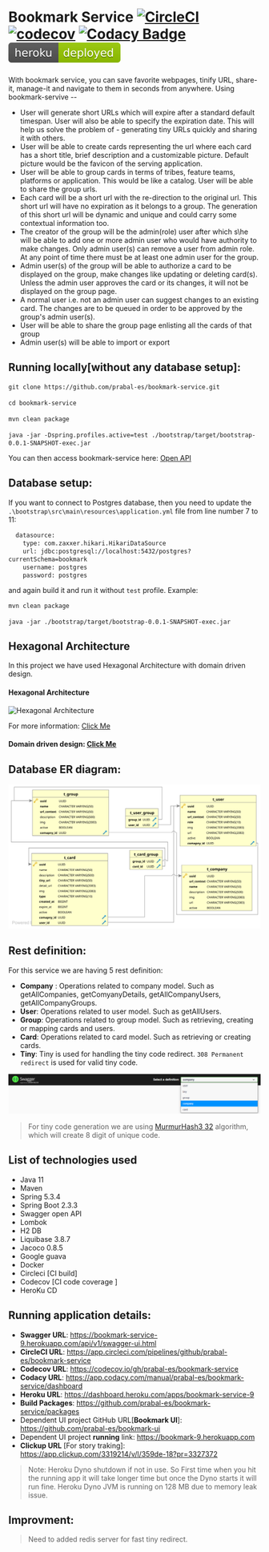 # Bookmark Service [![CircleCI](https://circleci.com/gh/prabal-es/bookmark-service.svg?style=svg&circle-token=e230712c1d302f0dfbc0bbfccd5a6300457f5f73)](https://circleci.com/gh/prabal-es/bookmark-service) [![codecov](https://codecov.io/gh/prabal-es/bookmark-service/branch/master/graph/badge.svg?token=5FF8ZIXH7F)](https://codecov.io/gh/prabal-es/bookmark-service) [![Codacy Badge](https://app.codacy.com/project/badge/Grade/ad7b78fe92664402a84512aca3e27b15)](https://www.codacy.com?utm_source=github.com&amp;utm_medium=referral&amp;utm_content=prabal-es/bookmark-service&amp;utm_campaign=Badge_Grade) [![Heroku](https://github.com/prabal-es/bookmark-service/blob/development/.github/docs/heroku-deployed-green.svg?raw=true)](https://bookmark-service-9.herokuapp.com/api/v1/swagger-ui.html)

With bookmark service, you can save favorite webpages, tinify URL, share-it, manage-it and navigate to them in seconds from anywhere. Using bookmark-servive --
- User will generate short URLs which will expire after a standard default timespan. User will also be able to specify the expiration date. This will help us solve the problem of - generating tiny URLs quickly and sharing it with others.
- User will be able to create cards representing the url where each card has a short title, brief description and a customizable picture. Default picture would be the favicon of the serving application.
- User will be able to group cards in terms of tribes, feature teams, platforms or application. This would be like a catalog. User will be able to share the group urls.
- Each card will be a short url with the re-direction to the original url. This short url will have no expiration as it belongs to a group. The generation of this short url will be dynamic and unique and could carry some contextual information too.
- The creator of the group will be the admin(role) user after which s\he will be able to add one or more admin user who would have authority to make changes. Only admin user(s) can remove a user from admin role. At any point of time there must be at least one admin user for the group.
- Admin user(s) of the group will be able to authorize a card to be displayed on the group, make changes like updating or deleting card(s). Unless the admin user approves the card or its changes, it will not be displayed on the group page.
- A normal user i.e. not an admin user can suggest changes to an existing card. The changes are to be queued in order to be approved by the group's admin user(s).
- User will be able to share the group page enlisting all the cards of that group
- Admin user(s) will be able to import or export

## Running locally[without any database setup]:
```
git clone https://github.com/prabal-es/bookmark-service.git

cd bookmark-service

mvn clean package

java -jar -Dspring.profiles.active=test ./bootstrap/target/bootstrap-0.0.1-SNAPSHOT-exec.jar

```
You can then access bookmark-service here: [Open API](http://localhost:8080/api/v1/swagger-ui.html)

## Database setup:
If you want to connect to Postgres database, then you need to update the `.\bootstrap\src\main\resources\application.yml` file from line number 7 to 11:
```
  datasource:
    type: com.zaxxer.hikari.HikariDataSource
    url: jdbc:postgresql://localhost:5432/postgres?currentSchema=bookmark
    username: postgres
    password: postgres
```
and again build it and run it without `test` profile. Example:
```
mvn clean package

java -jar ./bootstrap/target/bootstrap-0.0.1-SNAPSHOT-exec.jar
```
## Hexagonal Architecture
In this project we have used Hexagonal Architecture with domain driven design.
#### Hexagonal Architecture
![Hexagonal Architecture](https://stefanoalletti.files.wordpress.com/2017/10/clean-architecture.png?w=590&h=333)

For more information: [Click Me](https://en.wikipedia.org/wiki/Hexagonal_architecture_(software))

#### Domain driven design: [Click Me](https://en.wikipedia.org/wiki/Domain-driven_design)

## Database ER diagram:
![Database ER diagram](https://github.com/prabal-es/bookmark-service/blob/development/.github/docs/db.svg?raw=true)

## Rest definition:
For this service we are having 5 rest definition:
- **Company** : Operations related to company model. Such as getAllCompanies, getComyanyDetails, getAllCompanyUsers, getAllCompanyGroups. 
- **User**: Operations related to user model. Such as getAllUsers.
- **Group**: Operations related to group model. Such as retrieving, creating or mapping cards and users.
- **Card**: Operations related to card model. Such as retrieving or creating cards.
- **Tiny**: Tiny is used for handling the tiny code redirect. `308 Permanent redirect` is used for valid tiny code.

![Rest definition](https://github.com/prabal-es/bookmark-service/blob/development/.github/docs/rest_definition.png?raw=true)

> For tiny code generation we are using [MurmurHash3 32](https://en.wikipedia.org/wiki/MurmurHash) algorithm, which will create 8 digit of unique code.

## List of technologies used
- Java 11 
- Maven
- Spring 5.3.4
- Spring Boot 2.3.3
- Swagger open API
- Lombok
- H2 DB
- Liquibase 3.8.7
- Jacoco 0.8.5
- Google guava
- Docker
- Circleci [CI build]
- Codecov [CI code coverage ]
- HeroKu CD

## Running application details: 
- **Swagger URL**: https://bookmark-service-9.herokuapp.com/api/v1/swagger-ui.html
- **CircleCI URL**: https://app.circleci.com/pipelines/github/prabal-es/bookmark-service
- **Codecov URL**: https://codecov.io/gh/prabal-es/bookmark-service
- **Codacy URL**: https://app.codacy.com/manual/prabal-es/bookmark-service/dashboard
- **Heroku URL**: https://dashboard.heroku.com/apps/bookmark-service-9
- **Build Packages**: https://github.com/prabal-es/bookmark-service/packages
- Dependent UI project GitHub URL[**Bookmark UI**]: https://github.com/prabal-es/bookmark-ui
- Dependent UI project **running** link: https://bookmark-9.herokuapp.com
- **Clickup URL** [For story traking]: https://app.clickup.com/3319214/v/l/359de-18?pr=3327372

> Note: Heroku Dyno shutdown if not in use. So First time when you hit the running app it will take longer time but once the Dyno starts it will run fine.
> Heroku Dyno JVM is running on 128 MB due to memory leak issue.

## Improvment:
> Need to added redis server for fast tiny redirect.

  

